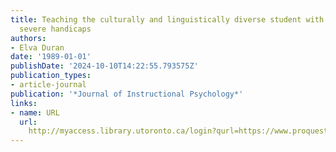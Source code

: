 ```yaml
---
title: Teaching the culturally and linguistically diverse student with moderate to
  severe handicaps
authors:
- Elva Duran
date: '1989-01-01'
publishDate: '2024-10-10T14:22:55.793575Z'
publication_types:
- article-journal
publication: '*Journal of Instructional Psychology*'
links:
- name: URL
  url: 
    http://myaccess.library.utoronto.ca/login?qurl=https://www.proquest.com/docview/617715329?accountid=14771&bdid=38384&_bd=E33b2dNYpjy%2BVwbWLXPEV24TC7Y%3D
---
```

